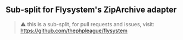## Sub-split for Flysystem's ZipArchive adapter

> ⚠️ this is a sub-split, for pull requests and issues, visit: https://github.com/thephpleague/flysystem
